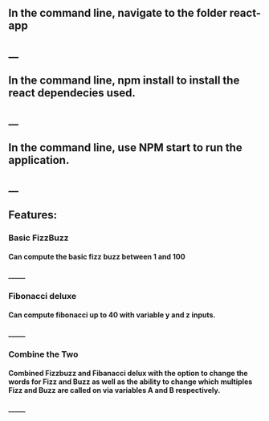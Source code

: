 ## In the command line, navigate to the folder react-app

## __

## In the command line, npm install to install the react dependecies used.

## __

## In the command line, use NPM start to run the application.

## __

## Features:

### Basic FizzBuzz
#### Can compute the basic fizz buzz between 1 and 100
#### _____
### Fibonacci deluxe
#### Can compute fibonacci up to 40 with variable y and z inputs.
#### _____
### Combine the Two
#### Combined Fizzbuzz and Fibanacci delux with the option to change the words for Fizz and Buzz as well as the ability to change which multiples Fizz and Buzz are called on via variables A and B respectively.
#### _____
